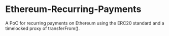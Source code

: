 # Ethereum-Recurring-Payments
 A PoC for recurring payments on Ethereum using the ERC20 standard and a timelocked proxy of transferFrom(). 
